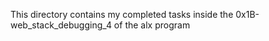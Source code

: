 This directory contains my completed tasks inside the 0x1B-web_stack_debugging_4 of the alx program
